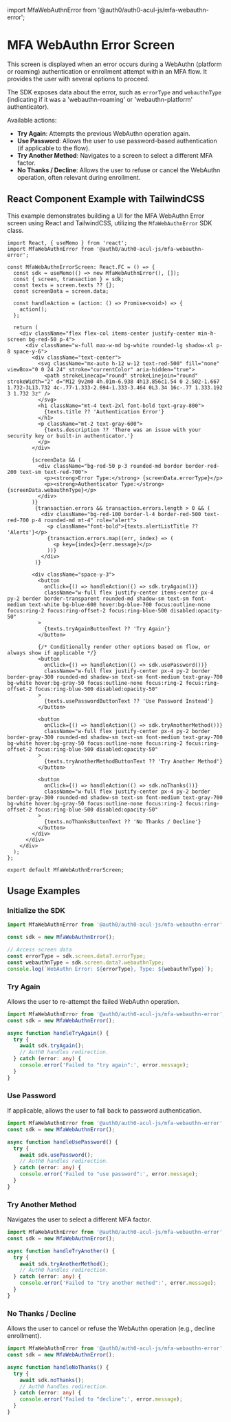 import MfaWebAuthnError from '@auth0/auth0-acul-js/mfa-webauthn-error';

# MFA WebAuthn Error Screen

This screen is displayed when an error occurs during a WebAuthn (platform or roaming) authentication or enrollment attempt within an MFA flow. It provides the user with several options to proceed.

The SDK exposes data about the error, such as `errorType` and `webauthnType` (indicating if it was a 'webauthn-roaming' or 'webauthn-platform' authenticator).

Available actions:
-   **Try Again**: Attempts the previous WebAuthn operation again.
-   **Use Password**: Allows the user to use password-based authentication (if applicable to the flow).
-   **Try Another Method**: Navigates to a screen to select a different MFA factor.
-   **No Thanks / Decline**: Allows the user to refuse or cancel the WebAuthn operation, often relevant during enrollment.

## React Component Example with TailwindCSS

This example demonstrates building a UI for the MFA WebAuthn Error screen using React and TailwindCSS, utilizing the `MfaWebAuthnError` SDK class.

```tsx
import React, { useMemo } from 'react';
import MfaWebAuthnError from '@auth0/auth0-acul-js/mfa-webauthn-error';

const MfaWebAuthnErrorScreen: React.FC = () => {
  const sdk = useMemo(() => new MfaWebAuthnError(), []);
  const { screen, transaction } = sdk;
  const texts = screen.texts ?? {};
  const screenData = screen.data;

  const handleAction = (action: () => Promise<void>) => {
    action();
  };

  return (
    <div className="flex flex-col items-center justify-center min-h-screen bg-red-50 p-4">
      <div className="w-full max-w-md bg-white rounded-lg shadow-xl p-8 space-y-6">
        <div className="text-center">
          <svg className="mx-auto h-12 w-12 text-red-500" fill="none" viewBox="0 0 24 24" stroke="currentColor" aria-hidden="true">
            <path strokeLinecap="round" strokeLinejoin="round" strokeWidth="2" d="M12 9v2m0 4h.01m-6.938 4h13.856c1.54 0 2.502-1.667 1.732-3L13.732 4c-.77-1.333-2.694-1.333-3.464 0L3.34 16c-.77 1.333.192 3 1.732 3z" />
          </svg>
          <h1 className="mt-4 text-2xl font-bold text-gray-800">
            {texts.title ?? 'Authentication Error'}
          </h1>
          <p className="mt-2 text-gray-600">
            {texts.description ?? 'There was an issue with your security key or built-in authenticator.'}
          </p>
        </div>

        {screenData && (
          <div className="bg-red-50 p-3 rounded-md border border-red-200 text-sm text-red-700">
            <p><strong>Error Type:</strong> {screenData.errorType}</p>
            <p><strong>Authenticator Type:</strong> {screenData.webauthnType}</p>
          </div>
        )}
         {transaction.errors && transaction.errors.length > 0 && (
           <div className="bg-red-100 border-l-4 border-red-500 text-red-700 p-4 rounded-md mt-4" role="alert">
             <p className="font-bold">{texts.alertListTitle ?? 'Alerts'}</p>
             {transaction.errors.map((err, index) => (
               <p key={index}>{err.message}</p>
             ))}
           </div>
         )}

        <div className="space-y-3">
          <button
            onClick={() => handleAction(() => sdk.tryAgain())}
            className="w-full flex justify-center items-center px-4 py-2 border border-transparent rounded-md shadow-sm text-sm font-medium text-white bg-blue-600 hover:bg-blue-700 focus:outline-none focus:ring-2 focus:ring-offset-2 focus:ring-blue-500 disabled:opacity-50"
          >
            {texts.tryAgainButtonText ?? 'Try Again'}
          </button>

          {/* Conditionally render other options based on flow, or always show if applicable */}
          <button
            onClick={() => handleAction(() => sdk.usePassword())}
            className="w-full flex justify-center px-4 py-2 border border-gray-300 rounded-md shadow-sm text-sm font-medium text-gray-700 bg-white hover:bg-gray-50 focus:outline-none focus:ring-2 focus:ring-offset-2 focus:ring-blue-500 disabled:opacity-50"
          >
            {texts.usePasswordButtonText ?? 'Use Password Instead'}
          </button>

          <button
            onClick={() => handleAction(() => sdk.tryAnotherMethod())}
            className="w-full flex justify-center px-4 py-2 border border-gray-300 rounded-md shadow-sm text-sm font-medium text-gray-700 bg-white hover:bg-gray-50 focus:outline-none focus:ring-2 focus:ring-offset-2 focus:ring-blue-500 disabled:opacity-50"
          >
            {texts.tryAnotherMethodButtonText ?? 'Try Another Method'}
          </button>
          
          <button
            onClick={() => handleAction(() => sdk.noThanks())}
            className="w-full flex justify-center px-4 py-2 border border-gray-300 rounded-md shadow-sm text-sm font-medium text-gray-700 bg-white hover:bg-gray-50 focus:outline-none focus:ring-2 focus:ring-offset-2 focus:ring-blue-500 disabled:opacity-50"
          >
            {texts.noThanksButtonText ?? 'No Thanks / Decline'}
          </button>
        </div>
      </div>
    </div>
  );
};

export default MfaWebAuthnErrorScreen;
```

## Usage Examples

### Initialize the SDK

```typescript
import MfaWebAuthnError from '@auth0/auth0-acul-js/mfa-webauthn-error';

const sdk = new MfaWebAuthnError();

// Access screen data
const errorType = sdk.screen.data?.errorType;
const webauthnType = sdk.screen.data?.webauthnType;
console.log(`WebAuthn Error: ${errorType}, Type: ${webauthnType}`);
```

### Try Again

Allows the user to re-attempt the failed WebAuthn operation.

```typescript
import MfaWebAuthnError from '@auth0/auth0-acul-js/mfa-webauthn-error';
const sdk = new MfaWebAuthnError();

async function handleTryAgain() {
  try {
    await sdk.tryAgain();
    // Auth0 handles redirection.
  } catch (error: any) {
    console.error('Failed to "try again":', error.message);
  }
}
```

### Use Password

If applicable, allows the user to fall back to password authentication.

```typescript
import MfaWebAuthnError from '@auth0/auth0-acul-js/mfa-webauthn-error';
const sdk = new MfaWebAuthnError();

async function handleUsePassword() {
  try {
    await sdk.usePassword();
    // Auth0 handles redirection.
  } catch (error: any) {
    console.error('Failed to "use password":', error.message);
  }
}
```

### Try Another Method

Navigates the user to select a different MFA factor.

```typescript
import MfaWebAuthnError from '@auth0/auth0-acul-js/mfa-webauthn-error';
const sdk = new MfaWebAuthnError();

async function handleTryAnother() {
  try {
    await sdk.tryAnotherMethod();
    // Auth0 handles redirection.
  } catch (error: any) {
    console.error('Failed to "try another method":', error.message);
  }
}
```

### No Thanks / Decline

Allows the user to cancel or refuse the WebAuthn operation (e.g., decline enrollment).

```typescript
import MfaWebAuthnError from '@auth0/auth0-acul-js/mfa-webauthn-error';
const sdk = new MfaWebAuthnError();

async function handleNoThanks() {
  try {
    await sdk.noThanks();
    // Auth0 handles redirection.
  } catch (error: any) {
    console.error('Failed to "decline":', error.message);
  }
}
```